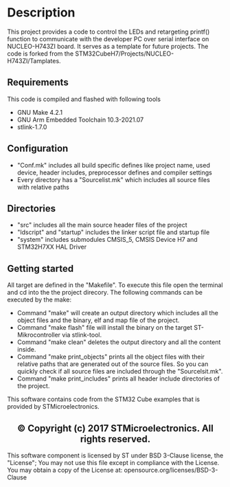 # Description
This project provides a code to control the LEDs and retargeting printf() function 
to communicate with the developer PC over serial interface on NUCLEO-H743ZI board.
It serves as a template for future projects.
The code is forked from the STM32CubeH7/Projects/NUCLEO-H743ZI/Tamplates.

## Requirements
This code is compiled and flashed with following tools
* GNU Make 4.2.1
* GNU Arm Embedded Toolchain 10.3-2021.07
* stlink-1.7.0

## Configuration
* "Conf.mk" includes all build specific defines like project name, used device, header includes, 
preprocessor defines and compiler settings
* Every directory has a "Sourcelist.mk" which includes all source files with relative paths

## Directories
* "src" includes all the main source header files of the project
* "ldscript" and "startup" includes the linker script file and startup file
* "system" includes submodules CMSIS_5, CMSIS Device H7 and STM32H7XX HAL Driver

## Getting started
All target are defined in the "Makefile". To execute this file open the terminal and 
cd into the the project direcory.
The following commands can be executed by the make:
* Command "make" will create an output directory which includes all the object files and the binary, 
elf and map file of the project.
* Command "make flash" file will install the binary on the target ST-Mikrocontroller via stlink-tool.
* Command "make clean" deletes the output directory and all the content inside.
* Command "make print_objects" prints all the object files with their relative paths that 
are generated out of the source files. So you can quickly check if all source files are included through 
the "Sourcelsit.mk".
* Command "make print_includes" prints all header include directories of the project.

This software contains code from the STM32 Cube examples that is provided by STMicroelectronics.

<h2><center>&copy; Copyright (c) 2017 STMicroelectronics.
All rights reserved.</center></h2>

This software component is licensed by ST under BSD 3-Clause license,
the "License"; You may not use this file except in compliance with the
License. You may obtain a copy of the
License at:
opensource.org/licenses/BSD-3-Clause